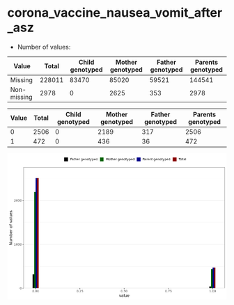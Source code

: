 # corona_vaccine_nausea_vomit_after_asz
- Number of values:

| Value | Total | Child genotyped | Mother genotyped | Father genotyped | Parents genotyped |
| ----- | ----- | --------------- | ---------------- | ---------------- |---------------- |
| Missing | 228011 | 83470 | 85020 | 59521 | 144541 |
| Non-missing | 2978 | 0 | 2625 | 353 | 2978 |

| Value | Total | Child genotyped | Mother genotyped | Father genotyped | Parents genotyped |
| ----- | ----- | --------------- | ---------------- | ---------------- |---------------- |
| 0 | 2506 | 0 | 2189 | 317 | 2506 |
| 1 | 472 | 0 | 436 | 36 | 472 |



![](corona_vaccine_nausea_vomit_after_asz_n.png)



